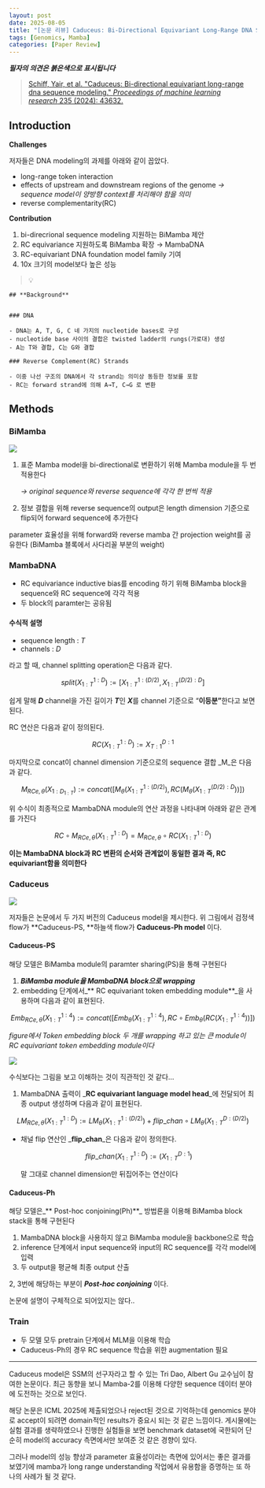 ```yaml
---
layout: post
date: 2025-08-05
title: "[논문 리뷰] Caduceus: Bi-Directional Equivariant Long-Range DNA Sequence Modeling"
tags: [Genomics, Mamba]
categories: [Paper Review]
---
```


<span class="notion-red">_**필자의 의견은 붉은색으로 표시됩니다**_</span>


> [Schiff, Yair, et al. "Caduceus: Bi-directional equivariant long-range dna sequence modeling." ](https://pmc.ncbi.nlm.nih.gov/articles/PMC12189541/)[_Proceedings of machine learning research_](https://pmc.ncbi.nlm.nih.gov/articles/PMC12189541/)[ 235 (2024): 43632.](https://pmc.ncbi.nlm.nih.gov/articles/PMC12189541/)



## Introduction


**Challenges**


저자들은 DNA modeling의 과제를 아래와 같이 꼽았다.

- long-range token interaction
- effects of upstream and downstream regions of the genome 
_→ sequence model이 양방향 context를 처리해야 함을 의미_
- reverse complementarity(RC)

**Contribution**

1. bi-direcrional sequence modeling 지원하는 BiMamba 제안
1. RC equivariance 지원하도록 BiMamba 확장 → MambaDNA
1. RC-equivariant DNA foundation model family 기여
1. 10x 크기의 model보다 높은 성능

> 💡 


	## **Background**


	### DNA

	- DNA는 A, T, G, C 네 가지의 nucleotide bases로 구성
	- nucleotide base 사이의 결합은 twisted ladder의 rungs(가로대) 생성
	- A는 T와 결합, C는 G와 결합

	### Reverse Complement(RC) Strands

	- 이중 나선 구조의 DNA에서 각 strand는 의미상 동등한 정보를 포함
	- RC는 forward strand에 의해 A→T, C→G 로 변환


## Methods



### BiMamba


![](https://prod-files-secure.s3.us-west-2.amazonaws.com/542b861c-36a8-4051-84e5-8804b6728dba/2c247d59-7815-4980-99f0-8f0d21f445a7/image.png?X-Amz-Algorithm=AWS4-HMAC-SHA256&X-Amz-Content-Sha256=UNSIGNED-PAYLOAD&X-Amz-Credential=ASIAZI2LB466Z2B5JAUI%2F20250813%2Fus-west-2%2Fs3%2Faws4_request&X-Amz-Date=20250813T034331Z&X-Amz-Expires=3600&X-Amz-Security-Token=IQoJb3JpZ2luX2VjENz%2F%2F%2F%2F%2F%2F%2F%2F%2F%2FwEaCXVzLXdlc3QtMiJHMEUCIQDuo5NSQgPrHiu9euOQUKPjn79dcT8%2FHEvBA4QAGQrmiwIgBEbh7Ii5UIXJLaEs4Gc7%2FU3Hd7JGkY6WCsQfC%2B07Vy4q%2FwMIJRAAGgw2Mzc0MjMxODM4MDUiDHV33PGpgNVQcfXOAyrcAwLRK%2F9c8MKN7NaqmrTlnjVLd%2Bt%2FmbxKgUI7jfD1m8cJAEm8zMuiAR2mar8cULTGLwxdt9%2F%2B6x6vkjKm0HuKjvqPG88RbbPdJtZPVXIfT7p%2BGxeaSwcWPKbpjD3dCrWx2qWBQ1T0BU1YHwMQwuMq6u%2B3Ucx8YelkCKrUXl21gQRFR%2FjtScj0hNZMC1LJ0aZVITtisOjXI0Egr%2B8RuqOi6jiXiBxOGz7nA9Z1XeQlkAIVPt0V9JcVjMIxMlE8sjJ%2FlAeJFNlBXZpiftXfSqT1R41je%2FQ4X7uu7FxuyRcKNA0Xz2dypZRVTtXZVqM6Quw5Y74Qupncte9WxdcquJCaaHQ5rDnkUHKWVZkjoOfrCgeBw5BccWVu%2FFxk5%2BTcIjHP1Fmxio5jdCQW9ixYpmCYLYF4tazSzLaxj0l%2BERy9zZoO1PmofCt0QeNna7hTivWhd6GqaqVqOiLkRzNY9R6Iz9yiXTn%2Fql7KQ1a9qkj03RRwSYyo7pMPTsSrLauzUQWdR9%2BpcQAScSDNFSDy8RPh5oRfE0Zm6FKFp9igRwyjiXE7utrwOOpMvGcN7nDiHW3A19LlDU3%2F2rQ3Jw6jhqD2%2B7F1XuO4tAZ1D5C4QjOa%2BuLM06ghvEJEyKxflf4BMKmS8MQGOqUBuSox2T%2B7x7CcRlkefyNmP%2BC3%2B3IrLwuGYP8DflbnQxk0sP%2BYpbXwXMV1h%2FU25MFEVH8SJNjvCkBv8FOz3ZPIWbbFKbwSO74paJTHHfv2fsFXA4l%2FPfvLrFmUq5VTBLusHS%2BOYKY6ZVBOf7QAcA74tXxgNhQJ0OnLegzDdAsKYWucKVzHxw1XFXKKxfkLhEUopnblaFDmHGYYv1OGAiBzYLyXRSfV&X-Amz-Signature=80f5573525d2817990c5ab29732383f29e5a459744e7611c22d0391b7730447d&X-Amz-SignedHeaders=host&x-amz-checksum-mode=ENABLED&x-id=GetObject)

1. 표준 Mamba model을 bi-directional로 변환하기 위해 Mamba module을 두 번 적용한다

	_→ original sequence와 reverse sequence에 각각 한 번씩 적용_

1. 정보 결합을 위해 reverse sequence의 output은 length dimension 기준으로 flip되어 forward sequence에 추가한다

parameter 효율성을 위해 forward와 reverse mamba 간 projection weight를 공유한다 (BiMamba 블록에서 사다리꼴 부분의 weight)



### MambaDNA

- RC equivariance inductive bias를 encoding 하기 위해 BiMamba block을 sequence와 RC sequence에 각각 적용
- 두 block의 paramter는 공유됨


#### 수식적 설명

- sequence length : _T_
- channels : _D_

라고 할 때,  channel splitting operation은 다음과 같다.


$$
split(X^{1:D}_{1:T}):=[X^{1:(D/2)}_{1:T},X^{(D/2):D}_{1:T}]
$$


<span class="notion-red">쉽게 말해 </span><span class="notion-red">_**D**_</span><span class="notion-red"> channel을 가진 길이가 </span><span class="notion-red">_**T**_</span><span class="notion-red">인 </span><span class="notion-red">_**X**_</span><span class="notion-red">를 channel 기준으로 “</span><span class="notion-red">**이등분”**</span><span class="notion-red">한다고 보면 된다.</span>


RC 연산은 다음과 같이 정의된다.


$$
RC(X^{1:D}_{1:T}):=X^{D:1}_{T:1}
$$


마지막으로 concat이 channel dimension 기준으로의 sequence 결합 _M_은 다음과 같다.


$$
M_{RCe,\theta}(X_{1:D_{1:T}}):=concat([M_{\theta}(X^{1:(D/2)}_{1:T}),RC(M_{\theta}(X^{(D/2):D}_{1:T}))])
$$


위 수식이 최종적으로 MambaDNA module의 연산 과정을 나타내며 아래와 같은 관계를 가진다


$$
RC\circ M_{RCe,\theta}(X^{1:D}_{1:T}) = M_{RCe,\theta} \circ RC(X^{1:D}_{1:T})
$$


**이는 MambaDNA block과 RC 변환의 순서와 관계없이 동일한 결과 즉, RC equivariant함을 의미한다**



### Caduceus


![](https://prod-files-secure.s3.us-west-2.amazonaws.com/542b861c-36a8-4051-84e5-8804b6728dba/f94a60d7-8145-473b-aef9-7c68d3ec604a/image.png?X-Amz-Algorithm=AWS4-HMAC-SHA256&X-Amz-Content-Sha256=UNSIGNED-PAYLOAD&X-Amz-Credential=ASIAZI2LB466Z2B5JAUI%2F20250813%2Fus-west-2%2Fs3%2Faws4_request&X-Amz-Date=20250813T034331Z&X-Amz-Expires=3600&X-Amz-Security-Token=IQoJb3JpZ2luX2VjENz%2F%2F%2F%2F%2F%2F%2F%2F%2F%2FwEaCXVzLXdlc3QtMiJHMEUCIQDuo5NSQgPrHiu9euOQUKPjn79dcT8%2FHEvBA4QAGQrmiwIgBEbh7Ii5UIXJLaEs4Gc7%2FU3Hd7JGkY6WCsQfC%2B07Vy4q%2FwMIJRAAGgw2Mzc0MjMxODM4MDUiDHV33PGpgNVQcfXOAyrcAwLRK%2F9c8MKN7NaqmrTlnjVLd%2Bt%2FmbxKgUI7jfD1m8cJAEm8zMuiAR2mar8cULTGLwxdt9%2F%2B6x6vkjKm0HuKjvqPG88RbbPdJtZPVXIfT7p%2BGxeaSwcWPKbpjD3dCrWx2qWBQ1T0BU1YHwMQwuMq6u%2B3Ucx8YelkCKrUXl21gQRFR%2FjtScj0hNZMC1LJ0aZVITtisOjXI0Egr%2B8RuqOi6jiXiBxOGz7nA9Z1XeQlkAIVPt0V9JcVjMIxMlE8sjJ%2FlAeJFNlBXZpiftXfSqT1R41je%2FQ4X7uu7FxuyRcKNA0Xz2dypZRVTtXZVqM6Quw5Y74Qupncte9WxdcquJCaaHQ5rDnkUHKWVZkjoOfrCgeBw5BccWVu%2FFxk5%2BTcIjHP1Fmxio5jdCQW9ixYpmCYLYF4tazSzLaxj0l%2BERy9zZoO1PmofCt0QeNna7hTivWhd6GqaqVqOiLkRzNY9R6Iz9yiXTn%2Fql7KQ1a9qkj03RRwSYyo7pMPTsSrLauzUQWdR9%2BpcQAScSDNFSDy8RPh5oRfE0Zm6FKFp9igRwyjiXE7utrwOOpMvGcN7nDiHW3A19LlDU3%2F2rQ3Jw6jhqD2%2B7F1XuO4tAZ1D5C4QjOa%2BuLM06ghvEJEyKxflf4BMKmS8MQGOqUBuSox2T%2B7x7CcRlkefyNmP%2BC3%2B3IrLwuGYP8DflbnQxk0sP%2BYpbXwXMV1h%2FU25MFEVH8SJNjvCkBv8FOz3ZPIWbbFKbwSO74paJTHHfv2fsFXA4l%2FPfvLrFmUq5VTBLusHS%2BOYKY6ZVBOf7QAcA74tXxgNhQJ0OnLegzDdAsKYWucKVzHxw1XFXKKxfkLhEUopnblaFDmHGYYv1OGAiBzYLyXRSfV&X-Amz-Signature=5e5b81b999589d990ee71ffe2352943ec23ace4532f37d6775cf6755e5ffa8fb&X-Amz-SignedHeaders=host&x-amz-checksum-mode=ENABLED&x-id=GetObject)


저자들은 논문에서 두 가지 버전의 Caduceus model을 제시한다. 위 그림에서 검정색 flow가 **Caduceus-PS, **하늘색 flow가 **Caduceus-Ph model** 이다.



#### Caduceus-PS


해당 모델은 BiMamba module의 paramter sharing(PS)을 통해 구현된다

1. _**BiMamba module을 MambaDNA block으로 wrapping**_
1. embedding 단계에서_** RC equivariant token embedding module**_을 사용하며 다음과 같이 표현된다.

$$
Emb_{RCe,\theta}(X^{1:4}_{1:T}):=concat([Emb_{\theta}(X^{1:4}_{1:T}),RC \circ Emb_{\theta}(RC(X^{1:4}_{1:T}))])
$$


_figure에서 Token embedding block 두 개를 wrapping 하고 있는 큰 module이 RC equivariant token embedding module이다_


![](https://prod-files-secure.s3.us-west-2.amazonaws.com/542b861c-36a8-4051-84e5-8804b6728dba/b175e4da-71eb-4e91-8c23-a06dabe673c9/image.png?X-Amz-Algorithm=AWS4-HMAC-SHA256&X-Amz-Content-Sha256=UNSIGNED-PAYLOAD&X-Amz-Credential=ASIAZI2LB466Z2B5JAUI%2F20250813%2Fus-west-2%2Fs3%2Faws4_request&X-Amz-Date=20250813T034332Z&X-Amz-Expires=3600&X-Amz-Security-Token=IQoJb3JpZ2luX2VjENz%2F%2F%2F%2F%2F%2F%2F%2F%2F%2FwEaCXVzLXdlc3QtMiJHMEUCIQDuo5NSQgPrHiu9euOQUKPjn79dcT8%2FHEvBA4QAGQrmiwIgBEbh7Ii5UIXJLaEs4Gc7%2FU3Hd7JGkY6WCsQfC%2B07Vy4q%2FwMIJRAAGgw2Mzc0MjMxODM4MDUiDHV33PGpgNVQcfXOAyrcAwLRK%2F9c8MKN7NaqmrTlnjVLd%2Bt%2FmbxKgUI7jfD1m8cJAEm8zMuiAR2mar8cULTGLwxdt9%2F%2B6x6vkjKm0HuKjvqPG88RbbPdJtZPVXIfT7p%2BGxeaSwcWPKbpjD3dCrWx2qWBQ1T0BU1YHwMQwuMq6u%2B3Ucx8YelkCKrUXl21gQRFR%2FjtScj0hNZMC1LJ0aZVITtisOjXI0Egr%2B8RuqOi6jiXiBxOGz7nA9Z1XeQlkAIVPt0V9JcVjMIxMlE8sjJ%2FlAeJFNlBXZpiftXfSqT1R41je%2FQ4X7uu7FxuyRcKNA0Xz2dypZRVTtXZVqM6Quw5Y74Qupncte9WxdcquJCaaHQ5rDnkUHKWVZkjoOfrCgeBw5BccWVu%2FFxk5%2BTcIjHP1Fmxio5jdCQW9ixYpmCYLYF4tazSzLaxj0l%2BERy9zZoO1PmofCt0QeNna7hTivWhd6GqaqVqOiLkRzNY9R6Iz9yiXTn%2Fql7KQ1a9qkj03RRwSYyo7pMPTsSrLauzUQWdR9%2BpcQAScSDNFSDy8RPh5oRfE0Zm6FKFp9igRwyjiXE7utrwOOpMvGcN7nDiHW3A19LlDU3%2F2rQ3Jw6jhqD2%2B7F1XuO4tAZ1D5C4QjOa%2BuLM06ghvEJEyKxflf4BMKmS8MQGOqUBuSox2T%2B7x7CcRlkefyNmP%2BC3%2B3IrLwuGYP8DflbnQxk0sP%2BYpbXwXMV1h%2FU25MFEVH8SJNjvCkBv8FOz3ZPIWbbFKbwSO74paJTHHfv2fsFXA4l%2FPfvLrFmUq5VTBLusHS%2BOYKY6ZVBOf7QAcA74tXxgNhQJ0OnLegzDdAsKYWucKVzHxw1XFXKKxfkLhEUopnblaFDmHGYYv1OGAiBzYLyXRSfV&X-Amz-Signature=f295c183a424203b183f905da47fd465363f71a7026dd3b5d663c9df50468d92&X-Amz-SignedHeaders=host&x-amz-checksum-mode=ENABLED&x-id=GetObject)


<span class="notion-red">수식보다는 그림을 보고 이해하는 것이 직관적인 것 같다…</span>

1. MambaDNA 출력이 _**RC equivariant language model head**_에 전달되어 최종 output 생성하며 다음과 같이 표현된다.

$$
LM_{RCe,\theta}(X^{1:D}_{1:T}):= LM_{\theta}(X^{1:(D/2)}_{1:T})+flip\_chan\circ LM_{\theta}(X^{D:(D/2)}_{1:T})
$$

- 채널 flip 연산인 _**flip\_chan**_은 다음과 같이 정의한다.

	$$
	flip\_chan(X^{1:D}_{1:T}):=(X^{D:1}_{1:T})
	$$


	말 그대로 channel dimension만 뒤집어주는 연산이다



#### Caduceus-Ph


해당 모델은_** Post-hoc conjoining(Ph)**_ 방법론을 이용해 BiMamba block stack을 통해 구현된다

1. MambaDNA block을 사용하지 않고 BiMamba module을 backbone으로 학습
1. inference 단계에서 input sequence와 input의 RC sequence를 각각 model에 입력
1. 두 output을 평균해 최종 output 산출

2, 3번에 해당하는 부분이 _**Post-hoc conjoining**_ 이다.


<span class="notion-red">논문에 설명이 구체적으로 되어있지는 않다..</span>



### Train

- 두 모델 모두 pretrain 단계에서 MLM을 이용해 학습
- Caduceus-Ph의 경우 RC sequence 학습을 위한 augmentation 필요

---


<span class="notion-red">Caduceus model은 SSM의 선구자라고 할 수 있는 Tri Dao, Albert Gu 교수님이 참여한 논문이다. 최근 동향을 보니 Mamba-2를 이용해 다양한 sequence 데이터 분야에 도전하는 것으로 보인다.</span>


<span class="notion-red">해당 논문은 ICML 2025에 제출되었으나 reject된 것으로 기억하는데 genomics 분야로 accept이 되려면 domain적인 results가 중요시 되는 것 같은 느낌이다. 게시물에는 실험 결과를 생략하였으나 진행한 실험들을 보면 benchmark dataset에 국한되어 단순히 model의 accuracy 측면에서만 보여준 것 같은 경향이 있다.</span>


<span class="notion-red">그러나 model의 성능 향상과 parameter 효율성이라는 측면에 있어서는 좋은 결과를 보였기에 mamba가 long range understanding 작업에서 유용함을 증명하는 또 하나의 사례가 될 것 같다.</span>

